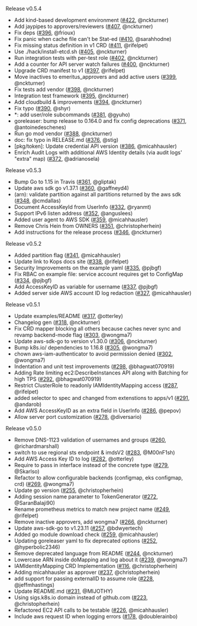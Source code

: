Release v0.5.4
* Add kind-based development environment ([#422](https://github.com/kubernetes-sigs/aws-iam-authenticator/pull/422), @nckturner)
* Add jaypipes to approvers/reviewers ([#407](https://github.com/kubernetes-sigs/aws-iam-authenticator/pull/407), @nckturner)
* Fix deps ([#396](https://github.com/kubernetes-sigs/aws-iam-authenticator/pull/396), @frioux)
* Fix panic when cache file can't be Stat-ed ([#410](https://github.com/kubernetes-sigs/aws-iam-authenticator/pull/410), @sarahhodne)
* Fix missing status definition in v1 CRD ([#411](https://github.com/kubernetes-sigs/aws-iam-authenticator/pull/411), @rifelpet)
* Use ./hack/install-etcd.sh ([#405](https://github.com/kubernetes-sigs/aws-iam-authenticator/pull/405), @nckturner)
* Run integration tests with per-test role ([#402](https://github.com/kubernetes-sigs/aws-iam-authenticator/pull/402), @nckturner)
* Add a counter for API server watch failures ([#400](https://github.com/kubernetes-sigs/aws-iam-authenticator/pull/400), @nckturner)
* Upgrade CRD manifest to v1 ([#397](https://github.com/kubernetes-sigs/aws-iam-authenticator/pull/397), @rifelpet)
* Move inactives to emeritus_approvers and add active users ([#399](https://github.com/kubernetes-sigs/aws-iam-authenticator/pull/399), @nckturner)
* Fix tests add vendor ([#398](https://github.com/kubernetes-sigs/aws-iam-authenticator/pull/398), @nckturner)
* Integration test framework ([#395](https://github.com/kubernetes-sigs/aws-iam-authenticator/pull/395), @nckturner)
* Add cloudbuild & improvements ([#394](https://github.com/kubernetes-sigs/aws-iam-authenticator/pull/394), @nckturner)
* Fix typo ([#390](https://github.com/kubernetes-sigs/aws-iam-authenticator/pull/390), @shyr)
* *: add user/role subcommands ([#381](https://github.com/kubernetes-sigs/aws-iam-authenticator/pull/381), @gyuho)
* goreleaser: bump release to 0.164.0 and fix config deprecations ([#371](https://github.com/kubernetes-sigs/aws-iam-authenticator/pull/371), @antoinedeschenes)
* Run go mod vendor ([#388](https://github.com/kubernetes-sigs/aws-iam-authenticator/pull/388), @nckturner)
* doc: fix typo in RELEASE.md ([#376](https://github.com/kubernetes-sigs/aws-iam-authenticator/pull/376), @stig)
* [pkg/token]: Update credential API version ([#386](https://github.com/kubernetes-sigs/aws-iam-authenticator/pull/386), @micahhausler)
* Enrich Audit Logs with additional AWS Identity details (via audit logs' "extra" map) ([#372](https://github.com/kubernetes-sigs/aws-iam-authenticator/pull/372), @adrianosela)

Release v0.5.3
* Bump Go to 1.15 in Travis ([#361](https://github.com/kubernetes-sigs/aws-iam-authenticator/pull/361), @gliptak)
* Update aws sdk go v1.37.1 ([#360](https://github.com/kubernetes-sigs/aws-iam-authenticator/pull/360), @gaffneyd4)
* (arn): validate partition against all partitions returned by the aws sdk ([#348](https://github.com/kubernetes-sigs/aws-iam-authenticator/pull/348), @cmdallas)
* Document AccessKeyId from UserInfo ([#332](https://github.com/kubernetes-sigs/aws-iam-authenticator/pull/332), @ryanmt)
* Support IPv6 listen address ([#352](https://github.com/kubernetes-sigs/aws-iam-authenticator/pull/352), @anguslees)
* Added user agent to AWS SDK ([#359](https://github.com/kubernetes-sigs/aws-iam-authenticator/pull/359), @micahhausler)
* Remove Chris Hein from OWNERS ([#351](https://github.com/kubernetes-sigs/aws-iam-authenticator/pull/351), @christopherhein)
* Add instructions for the release process ([#346](https://github.com/kubernetes-sigs/aws-iam-authenticator/pull/346), @nckturner)

Release v0.5.2
* Added partition flag ([#341](https://github.com/kubernetes-sigs/aws-iam-authenticator/pull/341), @micahhausler)
* Update link to Kops docs site ([#338](https://github.com/kubernetes-sigs/aws-iam-authenticator/pull/338), @rifelpet)
* Security Improvements on the example yaml ([#335](https://github.com/kubernetes-sigs/aws-iam-authenticator/pull/335), @pjbgf)
* Fix RBAC on example file: service account requires get to ConfigMap ([#334](https://github.com/kubernetes-sigs/aws-iam-authenticator/pull/334), @pjbgf)
* Add AccessKeyID as variable for username ([#337](https://github.com/kubernetes-sigs/aws-iam-authenticator/pull/337), @pjbgf)
* Added server side AWS account ID log redaction ([#327](https://github.com/kubernetes-sigs/aws-iam-authenticator/pull/327), @micahhausler)

Release v0.5.1
* Update examples/README ([#317](https://github.com/kubernetes-sigs/aws-iam-authenticator/pull/317), @otterley)
* Changelog gen ([#318](https://github.com/kubernetes-sigs/aws-iam-authenticator/pull/318), @nckturner)
* Fix CRD mapper blocking all others because caches never sync  and revamp backend-mode flag ([#303](https://github.com/kubernetes-sigs/aws-iam-authenticator/pull/303), @wongma7)
* Update aws-sdk-go to version v1.30.0 ([#306](https://github.com/kubernetes-sigs/aws-iam-authenticator/pull/306), @nckturner)
* Bump k8s.io/ dependencies to 1.16.8 ([#305](https://github.com/kubernetes-sigs/aws-iam-authenticator/pull/305), @wongma7)
* chown aws-iam-authenticator to avoid permission denied ([#302](https://github.com/kubernetes-sigs/aws-iam-authenticator/pull/302), @wongma7)
* Indentation and unit test improvements ([#298](https://github.com/kubernetes-sigs/aws-iam-authenticator/pull/298), @bhagwat070919)
* Adding Rate limiting ec2:DescribeInstances API along with Batching for high TPS ([#292](https://github.com/kubernetes-sigs/aws-iam-authenticator/pull/292), @bhagwat070919)
* Restrict ClusterRole to readonly IAMIdentityMapping access ([#287](https://github.com/kubernetes-sigs/aws-iam-authenticator/pull/287), @rifelpet)
* added selector to spec and changed from extenstions to apps/v1 ([#291](https://github.com/kubernetes-sigs/aws-iam-authenticator/pull/291), @andarob)
* Add AWS AccessKeyID as an extra field in UserInfo ([#286](https://github.com/kubernetes-sigs/aws-iam-authenticator/pull/286), @pepov)
* Allow server port customization ([#278](https://github.com/kubernetes-sigs/aws-iam-authenticator/pull/278), @diversario)

Release v0.5.0
* Remove DNS-1123 validation of usernames and groups ([#260](https://github.com/kubernetes-sigs/aws-iam-authenticator/pull/260), @richardmarshall)
* switch to use regional sts endpoint & imdsV2 ([#283](https://github.com/kubernetes-sigs/aws-iam-authenticator/pull/283), @M00nF1sh)
* Add AWS Access Key ID to log ([#282](https://github.com/kubernetes-sigs/aws-iam-authenticator/pull/282), @otterley)
* Require to pass in interface instead of the concrete type ([#279](https://github.com/kubernetes-sigs/aws-iam-authenticator/pull/279), @Skarlso)
* Refactor to allow configurable backends (configmap, eks configmap, crd) ([#269](https://github.com/kubernetes-sigs/aws-iam-authenticator/pull/269), @wongma7)
* Update go version ([#255](https://github.com/kubernetes-sigs/aws-iam-authenticator/pull/255), @christopherhein)
* Adding session name parameter to TokenGenerator ([#272](https://github.com/kubernetes-sigs/aws-iam-authenticator/pull/272), @SaranBalaji90)
* Rename prometheus metrics to match new project name ([#249](https://github.com/kubernetes-sigs/aws-iam-authenticator/pull/249), @rifelpet)
* Remove inactive approvers, add wongma7 ([#266](https://github.com/kubernetes-sigs/aws-iam-authenticator/pull/266), @nckturner)
* Update aws-sdk-go to v1.23.11 ([#257](https://github.com/kubernetes-sigs/aws-iam-authenticator/pull/257), @bdwyertech)
* Added go module download check ([#259](https://github.com/kubernetes-sigs/aws-iam-authenticator/pull/259), @micahhausler)
* Updating goreleaser yaml to fix deprecated options ([#252](https://github.com/kubernetes-sigs/aws-iam-authenticator/pull/252), @hyperbolic2346)
* Remove deprecated language from README ([#244](https://github.com/kubernetes-sigs/aws-iam-authenticator/pull/244), @nckturner)
* Lowercase ARN inside doMapping and log about it ([#239](https://github.com/kubernetes-sigs/aws-iam-authenticator/pull/239), @wongma7)
* IAMIdentityMapping CRD Implementation ([#116](https://github.com/kubernetes-sigs/aws-iam-authenticator/pull/116), @christopherhein)
* Adding micahhausler as approver ([#237](https://github.com/kubernetes-sigs/aws-iam-authenticator/pull/237), @christopherhein)
* add support for passing externalID to assume role ([#228](https://github.com/kubernetes-sigs/aws-iam-authenticator/pull/228), @jeffmhastings)
* Update README.md ([#231](https://github.com/kubernetes-sigs/aws-iam-authenticator/pull/231), @MIJOTHY)
* Using sigs.k8s.io domain instead of github.com ([#223](https://github.com/kubernetes-sigs/aws-iam-authenticator/pull/223), @christopherhein)
* Refactored EC2 API calls to be testable ([#226](https://github.com/kubernetes-sigs/aws-iam-authenticator/pull/226), @micahhausler)
* Include aws request ID when logging errors ([#178](https://github.com/kubernetes-sigs/aws-iam-authenticator/pull/178), @doublerainbo)
